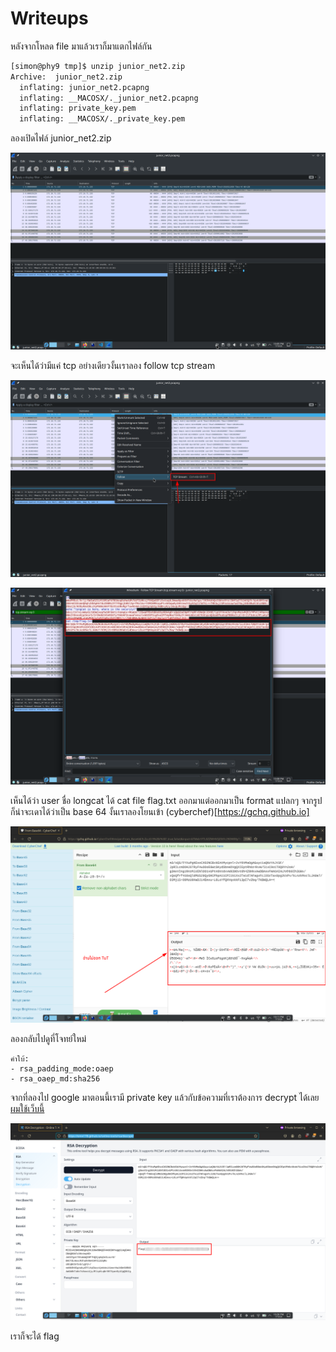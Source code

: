 # Writeups

หลังจากโหลด file มาแล้วเราก็มาแตกไฟล์กัน

```bash
[simon@phy9 tmp]$ unzip junior_net2.zip
Archive:  junior_net2.zip
  inflating: junior_net2.pcapng
  inflating: __MACOSX/._junior_net2.pcapng
  inflating: private_key.pem
  inflating: __MACOSX/._private_key.pem
```

ลองเปิดไฟล์ junior_net2.zip

![](../img/network1.png)

จะเห็นได้ว่ามีแค่ tcp อย่างเดียวงั้นเราลอง follow tcp stream

![](../img/network2.png)

![](../img/network3.png)

เห็นได้ว่า user ชื่อ longcat ได้ cat file flag.txt ออกมาแต่ออกมาเป็น format แปลกๆ จากรูปก็น่าจะเดาได้ว่าเป็น base 64 งั้นเราลองโยนเข้า (cyberchef)[https://gchq.github.io]

![](../img/network4.png)

ลองกลับไปดูที่โจทย์ใหม่

```
คำใบ้:
- rsa_padding_mode:oaep
- rsa_oaep_md:sha256
```

จากที่ลองไป google มาตอนนี้เรามี private key แล้วกับข้อความที่เราต้องการ decrypt ได้เลย [ผมใช้เว็บนี้](https://emn178.github.io/online-tools/rsa/decrypt/)

![](../img/network5.png)

เราก็จะได้ flag